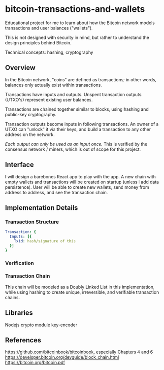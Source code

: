 # bitcoin-transactions-and-wallets

Educational project for me to learn about how the Bitcoin network models transactions and user balances ("wallets").

This is not designed with security in mind, but rather to understand the design principles behind Bitcoin.

Technical concepts: hashing, cryptography

## Overview

In the Bitcoin network, "coins" are defined as transactions; in other words, balances only actually exist within transactions.

Transactions have inputs and outputs. Unspent transaction outputs (UTXO's) represent existing user balances.

Transactions are chained together similar to blocks, using hashing and public-key cryptography.

Transaction outputs become inputs in following transactions. An owner of a UTXO can "unlock" it via their keys, and build a transaction to any other address on the network.

<i>Each output can only be used as an input once.</i> This is verified by the consensus network / miners, which is out of scope for this project.

## Interface

I will design a barebones React app to play with the app.
A new chain with empty wallets and transactions will be created on startup (unless I add data persistence).
User will be able to create new wallets, send money from address to address, and see the transaction chain.

## Implementation Details

### Transaction Structure

```yaml
Transaction: {
  Inputs: [{
    Txid: hash/signature of this
  }]
}
```

### Verification

### Transaction Chain

This chain will be modeled as a Doubly Linked List in this implementation, while using hashing to create unique, irreversible, and verifiable transaction chains.

## Libraries
Nodejs crypto module
key-encoder

## References
https://github.com/bitcoinbook/bitcoinbook, especially Chapters 4 and 6
https://developer.bitcoin.org/devguide/block_chain.html
https://bitcoin.org/bitcoin.pdf